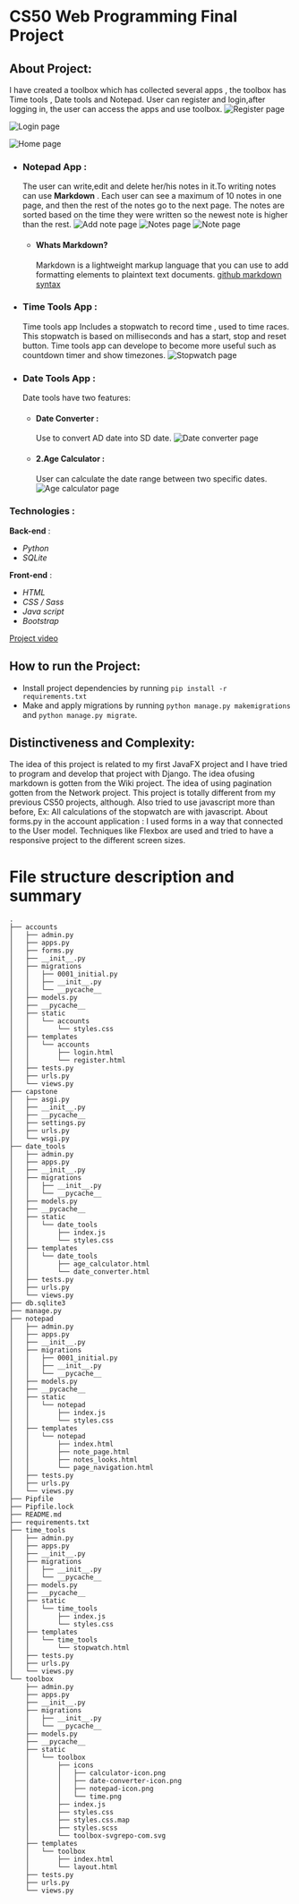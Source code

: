 # CS50 Web Programming Final Project

## About Project:

I have created a toolbox which has collected several apps , the toolbox has Time tools , Date tools and Notepad.
User can register and login,after logging in, the user can access the apps and use toolbox.
![Register page](./pics/register.png)

![Login page](./pics/login.png)

![Home page](./pics/home.png)

- ### Notepad App :

  The user can write,edit and delete her/his notes in it.To writing notes can use **Markdown** .
  Each user can see a maximum of 10 notes in one page, and then the rest of the notes go to the next page.
  The notes are sorted based on the time they were written so the newest note is higher than the rest.
  ![Add note page](./pics/add-note.png)
  ![Notes page](./pics/notes.png)
  ![Note page](./pics/note.png)

  - #### Whats Markdown?
    Markdown is a lightweight markup language that you can use to add formatting elements to plaintext text documents.
    [github markdown syntax](https://docs.github.com/en/get-started/writing-on-github/getting-started-with-writing-and-formatting-on-github/basic-writing-and-formatting-syntax)

- ### Time Tools App :

  Time tools app Includes a stopwatch to record time , used to time races.
  This stopwatch is based on milliseconds and has a start, stop and reset button.
  Time tools app can develope to become more useful such as countdown timer and show timezones.
  ![Stopwatch page](./pics/stopwatch.png)

- ### Date Tools App :
  Date tools have two features:
  - #### Date Converter :
    Use to convert AD date into SD date.
    ![Date converter page](./pics/dateconverter.png)
  - #### 2.Age Calculator :
    User can calculate the date range between two specific dates.
    ![Age calculator page](./pics/agecalculator.png)

### Technologies :

**Back-end** :

- _Python_
- _SQLite_

**Front-end** :

- _HTML_
- _CSS / Sass_
- _Java script_
- _Bootstrap_

[Project video](https://youtu.be/09GLhTwTgoI)

## How to run the Project:

- Install project dependencies by running `pip install -r requirements.txt`
- Make and apply migrations by running `python manage.py makemigrations` and `python manage.py migrate`.

## Distinctiveness and Complexity:

The idea of this project is related to my first JavaFX project and I have tried to program and develop that project with Django.
The idea of ​​using markdown is gotten from the Wiki project.
The idea of using pagination gotten from the Network project.
This project is totally different from my previous CS50 projects, although.
Also tried to use javascript more than before, Ex: All calculations of the stopwatch are with javascript.
About forms.py in the account application : I used forms in a way that connected to the User model.
Techniques like Flexbox are used and tried to have a responsive project to the different screen sizes.

# File structure description and summary

```
.
├── accounts
│   ├── admin.py
│   ├── apps.py
│   ├── forms.py
│   ├── __init__.py
│   ├── migrations
│   │   ├── 0001_initial.py
│   │   ├── __init__.py
│   │   └── __pycache__
│   ├── models.py
│   ├── __pycache__
│   ├── static
│   │   └── accounts
│   │       └── styles.css
│   ├── templates
│   │   └── accounts
│   │       ├── login.html
│   │       └── register.html
│   ├── tests.py
│   ├── urls.py
│   └── views.py
├── capstone
│   ├── asgi.py
│   ├── __init__.py
│   ├── __pycache__
│   ├── settings.py
│   ├── urls.py
│   └── wsgi.py
├── date_tools
│   ├── admin.py
│   ├── apps.py
│   ├── __init__.py
│   ├── migrations
│   │   ├── __init__.py
│   │   └── __pycache__
│   ├── models.py
│   ├── __pycache__
│   ├── static
│   │   └── date_tools
│   │       ├── index.js
│   │       └── styles.css
│   ├── templates
│   │   └── date_tools
│   │       ├── age_calculator.html
│   │       └── date_converter.html
│   ├── tests.py
│   ├── urls.py
│   └── views.py
├── db.sqlite3
├── manage.py
├── notepad
│   ├── admin.py
│   ├── apps.py
│   ├── __init__.py
│   ├── migrations
│   │   ├── 0001_initial.py
│   │   ├── __init__.py
│   │   └── __pycache__
│   ├── models.py
│   ├── __pycache__
│   ├── static
│   │   └── notepad
│   │       ├── index.js
│   │       └── styles.css
│   ├── templates
│   │   └── notepad
│   │       ├── index.html
│   │       ├── note_page.html
│   │       ├── notes_looks.html
│   │       └── page_navigation.html
│   ├── tests.py
│   ├── urls.py
│   └── views.py
├── Pipfile
├── Pipfile.lock
├── README.md
├── requirements.txt
├── time_tools
│   ├── admin.py
│   ├── apps.py
│   ├── __init__.py
│   ├── migrations
│   │   ├── __init__.py
│   │   └── __pycache__
│   ├── models.py
│   ├── __pycache__
│   ├── static
│   │   └── time_tools
│   │       ├── index.js
│   │       └── styles.css
│   ├── templates
│   │   └── time_tools
│   │       └── stopwatch.html
│   ├── tests.py
│   ├── urls.py
│   └── views.py
└── toolbox
    ├── admin.py
    ├── apps.py
    ├── __init__.py
    ├── migrations
    │   ├── __init__.py
    │   └── __pycache__
    ├── models.py
    ├── __pycache__
    ├── static
    │   └── toolbox
    │       ├── icons
    │       │   ├── calculator-icon.png
    │       │   ├── date-converter-icon.png
    │       │   ├── notepad-icon.png
    │       │   └── time.png
    │       ├── index.js
    │       ├── styles.css
    │       ├── styles.css.map
    │       ├── styles.scss
    │       └── toolbox-svgrepo-com.svg
    ├── templates
    │   └── toolbox
    │       ├── index.html
    │       └── layout.html
    ├── tests.py
    ├── urls.py
    └── views.py

```
